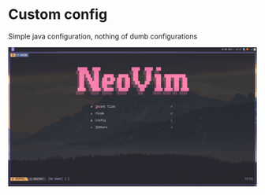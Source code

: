 # Custom config

Simple java configuration, nothing of dumb configurations

![general](./resources/home.png)
